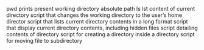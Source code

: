 pwd prints present working directory absolute path
ls lst content of current directory
script that changes the working directory to the user’s home director
script that lists current directory contents in a long format
script that display current directory contents, including hidden files
script detailing contents of directory
script for creating a directory inside a directory
script for moving file to subdirectory
